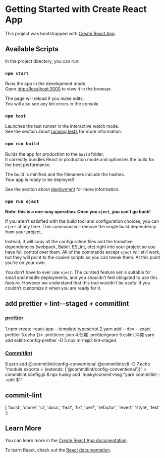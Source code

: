 # Getting Started with Create React App

This project was bootstrapped with [Create React App](https://github.com/facebook/create-react-app).

## Available Scripts

In the project directory, you can run:

### `npm start`

Runs the app in the development mode.\
Open [http://localhost:3000](http://localhost:3000) to view it in the browser.

The page will reload if you make edits.\
You will also see any lint errors in the console.

### `npm test`

Launches the test runner in the interactive watch mode.\
See the section about [running tests](https://facebook.github.io/create-react-app/docs/running-tests) for more information.

### `npm run build`

Builds the app for production to the `build` folder.\
It correctly bundles React in production mode and optimizes the build for the best performance.

The build is minified and the filenames include the hashes.\
Your app is ready to be deployed!

See the section about [deployment](https://facebook.github.io/create-react-app/docs/deployment) for more information.

### `npm run eject`

**Note: this is a one-way operation. Once you `eject`, you can’t go back!**

If you aren’t satisfied with the build tool and configuration choices, you can `eject` at any time. This command will remove the single build dependency from your project.

Instead, it will copy all the configuration files and the transitive dependencies (webpack, Babel, ESLint, etc) right into your project so you have full control over them. All of the commands except `eject` will still work, but they will point to the copied scripts so you can tweak them. At this point you’re on your own.

You don’t have to ever use `eject`. The curated feature set is suitable for small and middle deployments, and you shouldn’t feel obligated to use this feature. However we understand that this tool wouldn’t be useful if you couldn’t customize it when you are ready for it.

## add prettier + lint--staged + commitlint

### [prettier](https://prettier.io/)

1.npm create-react-app --template typescript
2.yarn add --dev --exact prettier
3.echo {}> .prettierrc.json 4.创建 .prettierignore
5.eslint 冲突 yarn add eslint-config-prettier -D
5.npx mrm@2 lint-staged

### [Commitlint](https://github.com/conventional-changelog/commitlint)

6.yarn add @commitlint/config-conventional @commitlint/cli -D
7.echo "module.exports = {extends: ['@commitlint/config-conventional']}" > commitlint.config.js
8.npx husky add .husky/commit-msg "yarn commitlint --edit $1"

## commit-lint

[
'build',
'chore',
'ci',
'docs',
'feat',
'fix',
'perf',
'refactor',
'revert',
'style',
'test'
];

## Learn More

You can learn more in the [Create React App documentation](https://facebook.github.io/create-react-app/docs/getting-started).

To learn React, check out the [React documentation](https://reactjs.org/).
